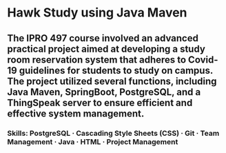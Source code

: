 # Hawk Study using Java Maven

## The IPRO 497 course involved an advanced practical project aimed at developing a study room reservation system that adheres to Covid-19 guidelines for students to study on campus. The project utilized several functions, including Java Maven, SpringBoot, PostgreSQL, and a ThingSpeak server to ensure efficient and effective system management.

### Skills: PostgreSQL · Cascading Style Sheets (CSS) · Git · Team Management · Java · HTML · Project Management
